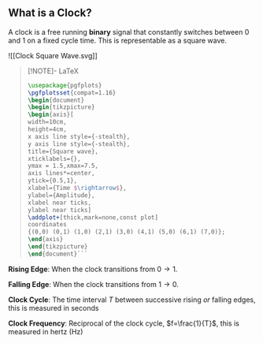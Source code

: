 ## What is a Clock?

A clock is a free running **binary** signal that constantly switches between 0 and 1 on a fixed cycle time. This is representable as a square wave. 

![[Clock Square Wave.svg]]

> [!NOTE]- LaTeX
> ```tikz
> \usepackage{pgfplots}
> \pgfplotsset{compat=1.16}
> \begin{document}
> \begin{tikzpicture}
> \begin{axis}[
> width=10cm,
> height=4cm,
> x axis line style={-stealth},
> y axis line style={-stealth},
> title={Square wave},
> xticklabels={},
> ymax = 1.5,xmax=7.5,
> axis lines*=center,
> ytick={0.5,1},
> xlabel={Time $\rightarrow$},
> ylabel={Amplitude},
> xlabel near ticks,
> ylabel near ticks]
> \addplot+[thick,mark=none,const plot]
> coordinates
> {(0,0) (0,1) (1,0) (2,1) (3,0) (4,1) (5,0) (6,1) (7,0)};
> \end{axis}
> \end{tikzpicture}
> \end{document}```

**Rising Edge**: When the clock transitions from $0\to1$.

**Falling Edge**: When the clock transitions from $1\to0$.

**Clock Cycle**: The time interval $T$ between successive rising *or* falling edges, this is measured in seconds

**Clock Frequency**: Reciprocal of the clock cycle, $f=\frac{1}{T}$, this is measured in hertz (Hz)
